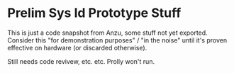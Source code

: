 # Prelim Sys Id Prototype Stuff

This is just a code snapshot from Anzu, some stuff not yet exported. Consider
this "for demonstration purposes" / "in the noise" until it's proven
effective on hardware (or discarded otherwise).

Still needs code revivew, etc. etc. Prolly won't run.
